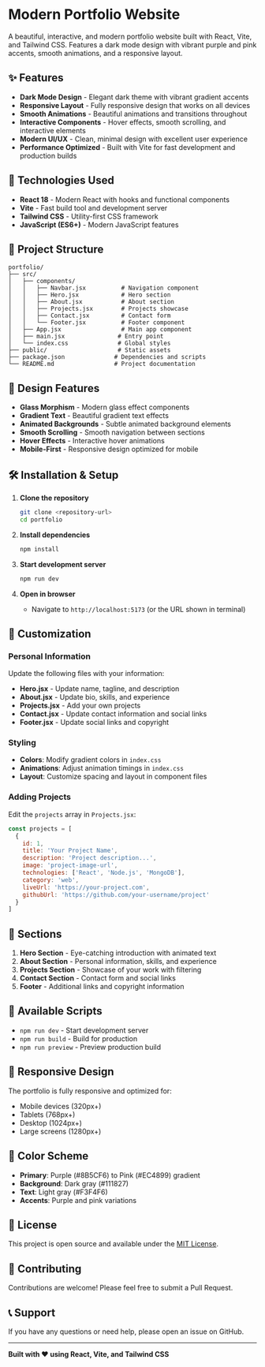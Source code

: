 # Modern Portfolio Website

A beautiful, interactive, and modern portfolio website built with React, Vite, and Tailwind CSS. Features a dark mode design with vibrant purple and pink accents, smooth animations, and a responsive layout.

## ✨ Features

- **Dark Mode Design** - Elegant dark theme with vibrant gradient accents
- **Responsive Layout** - Fully responsive design that works on all devices
- **Smooth Animations** - Beautiful animations and transitions throughout
- **Interactive Components** - Hover effects, smooth scrolling, and interactive elements
- **Modern UI/UX** - Clean, minimal design with excellent user experience
- **Performance Optimized** - Built with Vite for fast development and production builds

## 🚀 Technologies Used

- **React 18** - Modern React with hooks and functional components
- **Vite** - Fast build tool and development server
- **Tailwind CSS** - Utility-first CSS framework
- **JavaScript (ES6+)** - Modern JavaScript features

## 📁 Project Structure

```
portfolio/
├── src/
│   ├── components/
│   │   ├── Navbar.jsx          # Navigation component
│   │   ├── Hero.jsx            # Hero section
│   │   ├── About.jsx           # About section
│   │   ├── Projects.jsx        # Projects showcase
│   │   ├── Contact.jsx         # Contact form
│   │   └── Footer.jsx          # Footer component
│   ├── App.jsx                 # Main app component
│   ├── main.jsx               # Entry point
│   └── index.css              # Global styles
├── public/                    # Static assets
├── package.json              # Dependencies and scripts
└── README.md                 # Project documentation
```

## 🎨 Design Features

- **Glass Morphism** - Modern glass effect components
- **Gradient Text** - Beautiful gradient text effects
- **Animated Backgrounds** - Subtle animated background elements
- **Smooth Scrolling** - Smooth navigation between sections
- **Hover Effects** - Interactive hover animations
- **Mobile-First** - Responsive design optimized for mobile

## 🛠️ Installation & Setup

1. **Clone the repository**
   ```bash
   git clone <repository-url>
   cd portfolio
   ```

2. **Install dependencies**
   ```bash
   npm install
   ```

3. **Start development server**
   ```bash
   npm run dev
   ```

4. **Open in browser**
   - Navigate to `http://localhost:5173` (or the URL shown in terminal)

## 📝 Customization

### Personal Information
Update the following files with your information:

- **Hero.jsx** - Update name, tagline, and description
- **About.jsx** - Update bio, skills, and experience
- **Projects.jsx** - Add your own projects
- **Contact.jsx** - Update contact information and social links
- **Footer.jsx** - Update social links and copyright

### Styling
- **Colors**: Modify gradient colors in `index.css`
- **Animations**: Adjust animation timings in `index.css`
- **Layout**: Customize spacing and layout in component files

### Adding Projects
Edit the `projects` array in `Projects.jsx`:

```javascript
const projects = [
  {
    id: 1,
    title: 'Your Project Name',
    description: 'Project description...',
    image: 'project-image-url',
    technologies: ['React', 'Node.js', 'MongoDB'],
    category: 'web',
    liveUrl: 'https://your-project.com',
    githubUrl: 'https://github.com/your-username/project'
  }
]
```

## 🎯 Sections

1. **Hero Section** - Eye-catching introduction with animated text
2. **About Section** - Personal information, skills, and experience
3. **Projects Section** - Showcase of your work with filtering
4. **Contact Section** - Contact form and social links
5. **Footer** - Additional links and copyright information

## 🔧 Available Scripts

- `npm run dev` - Start development server
- `npm run build` - Build for production
- `npm run preview` - Preview production build

## 📱 Responsive Design

The portfolio is fully responsive and optimized for:
- Mobile devices (320px+)
- Tablets (768px+)
- Desktop (1024px+)
- Large screens (1280px+)

## 🎨 Color Scheme

- **Primary**: Purple (#8B5CF6) to Pink (#EC4899) gradient
- **Background**: Dark gray (#111827)
- **Text**: Light gray (#F3F4F6)
- **Accents**: Purple and pink variations

## 📄 License

This project is open source and available under the [MIT License](LICENSE).

## 🤝 Contributing

Contributions are welcome! Please feel free to submit a Pull Request.

## 📞 Support

If you have any questions or need help, please open an issue on GitHub.

---

**Built with ❤️ using React, Vite, and Tailwind CSS**
